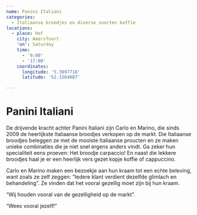 ```yaml
---
name: Panini Italiani
categories:
  - Italiaanse broodjes en diverse soorten koffie
locations:
  - place: Hof
    city: Amersfoort
    'on': Saturday
    time:
      - '9:00'
      - '17:00'
    coordinates:
      longitude: '5.3897718'
      latitude: '52.1564887'

---
```


# Panini Italiani

De drijvende kracht achter Panini Italiani zijn Carlo en Marino, die sinds 2009 de heerlijkste Italiaanse broodjes verkopen op de markt. Die Italiaanse broodjes beleggen ze met de mooiste Italiaanse proucten en ze maken unieke combinaties die je niet snel ergens anders vindt. Ga zeker hun specialiteit eens proeven: Het broodje carpaccio! En naast die lekkere broodjes haal je er een heerlijk vers gezet kopje koffie of cappuccino. 

Carlo en Marino maken een bezoekje aan hun kraam tot een echte beleving, want zoals ze zelf zeggen: “Iedere klant verdient dezelfde glimlach en behandeling”. Ze vinden dat het vooral gezellig moet zijn bij hun kraam.

“Wij houden vooral van de gezelligheid op de markt”.

“Wees vooral jezelf!”